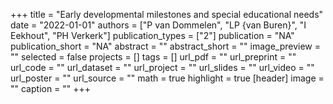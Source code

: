 +++
title = "Early developmental milestones and special educational needs"
date = "2022-01-01"
authors = ["P van Dommelen", "LP {van Buren}", "I Eekhout", "PH Verkerk"]
publication_types = ["2"]
publication = "NA"
publication_short = "NA"
abstract = ""
abstract_short = ""
image_preview = ""
selected = false
projects = []
tags = []
url_pdf = ""
url_preprint = ""
url_code = ""
url_dataset = ""
url_project = ""
url_slides = ""
url_video = ""
url_poster = ""
url_source = ""
math = true
highlight = true
[header]
image = ""
caption = ""
+++
